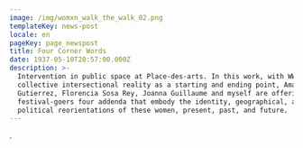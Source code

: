 ```yaml
---
image: /img/womxn_walk_the_walk_02.png
templateKey: news-post
locale: en
pageKey: page_newspost
title: Four Corner Words
date: 1937-05-10T20:57:00.000Z
description: >-
  Intervention in public space at Place-des-arts. In this work, with WWW's
  collective intersectional reality as a starting and ending point, Amanda
  Gutierrez, Florencia Sosa Rey, Joanna Guillaume and myself are offering
  festival-goers four addenda that embody the identity, geographical, and
  political reorientations of these women, present, past, and future.
---
```

.

